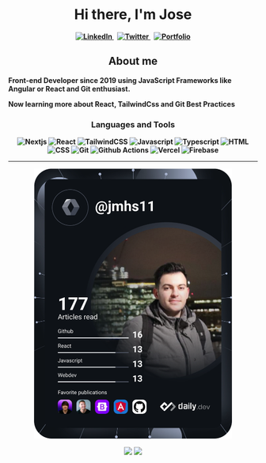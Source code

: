 <h1 align="center"><b>Hi there, I'm Jose</h1>

<p align="center">
    <a href="https://www.linkedin.com/in/jmhs11">
        <img src="https://img.shields.io/badge/linkedin-%230077B5.svg?&style=for-the-badge&logo=linkedin&logoColor=white" alt="LinkedIn"/>
    </a>
    &nbsp;
    <a href="https://twitter.com/kuurodev">
        <img src="https://img.shields.io/badge/Twitter-1DA1F2?style=for-the-badge&logo=twitter&logoColor=white" alt="Twitter"/>
    </a>
    &nbsp;
    <a href="https://kuuro.dev">
      <img src="https://img.shields.io/badge/-PORTFOLIO-%23000000.svg?&style=for-the-badge" alt="Portfolio"/>
    </a>
</p>

<h2 align="center">About me</h2>

<p>Front-end Developer since 2019 using JavaScript Frameworks like Angular or React and Git enthusiast.</p>
<p>Now learning more about React, TailwindCss and Git Best Practices</p>

<h3 align="center">Languages and Tools</h3>

<p align="center">
  <img src="https://skillicons.dev/icons?i=nextjs" alt="Nextjs" title="Nextjs" />
  <img src="https://skillicons.dev/icons?i=react" alt="React" title="React" />
  <img src="https://skillicons.dev/icons?i=tailwindcss" alt="TailwindCSS" title="TailwindCSS" />
  <img src="https://skillicons.dev/icons?i=js" alt="Javascript" title="Javascript" />
  <img src="https://skillicons.dev/icons?i=ts" alt="Typescript" title="Typescript" />
  <img src="https://skillicons.dev/icons?i=html" alt="HTML" title="HTML" />
  <img src="https://skillicons.dev/icons?i=css" alt="CSS" title="CSS" />
  <img src="https://skillicons.dev/icons?i=git" alt="Git" title="Git" />
  <img src="https://skillicons.dev/icons?i=githubactions" alt="Github Actions" title="Github Actions" />
  <img src="https://skillicons.dev/icons?i=vercel" alt="Vercel" title="Vercel" />
  <img src="https://skillicons.dev/icons?i=firebase" alt="Firebase" title="Firebase" />
</p>

---

<p align="center">
    <a href="https://app.daily.dev/jmhs11">
        <img src="https://github.com/jmhs11/jmhs11/blob/main/devcard.svg" width="400" alt="Jose Maria Herrero's Dev Card"/>
    </a>
</p>

<p align="center">
    <img src="https://github-readme-stats.vercel.app/api?username=jmhs11&theme=github_dark&show_icons=true" width="450"/>
    <img src="https://github-readme-stats.vercel.app/api/top-langs/?username=jmhs11&layout=compact&theme=github_dark" width="400"/>

</p>
